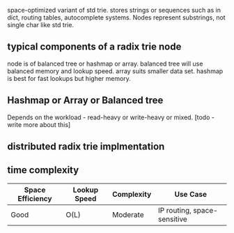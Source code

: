 space-optimized variant of std trie. stores strings or sequences such as in dict, routing tables, autocomplete systems.
Nodes represent substrings, not single char like std trie.

## typical components of a radix trie node
node is of balanced tree or hashmap or array.
balanced tree will use balanced memory and lookup speed. 
array suits smaller data set. 
hashmap is best for fast lookups but higher memory.

## Hashmap or Array or Balanced tree
Depends on the workload  - read-heavy or write-heavy or mixed.
[todo - write more about this]

## distributed radix trie implmentation


## time complexity
Space Efficiency | Lookup Speed  | Complexity  | Use Case                          |
|----------------|---------------|-------------|-----------------------------------|
Good            | O(L)         | Moderate   | IP routing, space-sensitive      |